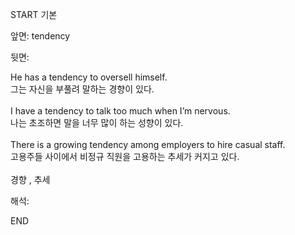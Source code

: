 START
기본

앞면:
tendency


뒷면:
<div>He has a tendency to oversell himself. </div><div>그는 자신을 부풀려 말하는 경향이 있다.</div><div><br></div><div><div>I have a tendency to talk too much when I’m nervous. </div><div><div>나는 초조하면 말을 너무 많이 하는 성향이 있다.</div></div></div><div><br></div><div><div>There is a growing tendency among employers to hire casual staff. </div><div>고용주들 사이에서 비정규 직원을 고용하는 추세가 커지고 있다.</div></div><div><br></div><div>경향 , 추세</div>


해석:

END
